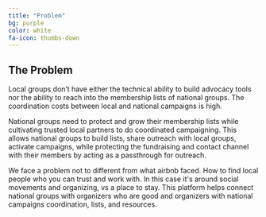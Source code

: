 ```yaml
---
title: "Problem"
bg: purple
color: white
fa-icon: thumbs-down
---
```


## The Problem
Local groups don’t have either the technical ability to build advocacy tools nor the ability to reach into the membership lists of national groups. The coordination costs between local and national campaigns is high.

National groups need to protect and grow their membership lists while cultivating trusted local partners to do coordinated campaigning. This allows national groups to build lists, share outreach with local groups, activate campaigns, while protecting the fundraising and contact channel with their members by acting as a passthrough for outreach.

We face a problem not to different from what airbnb faced. How to find local people who you can trust and work with. In this case it's around social movements and organizing, vs a place to stay. This platform helps connect national groups with organizers who are good and organizers with national campaigns coordination, lists, and resources.
